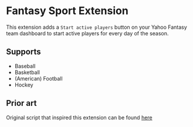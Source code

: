 # Fantasy Sport Extension
This extension adds a `Start active players` button on your Yahoo Fantasy team dashboard to start active players for every day of the season.

## Supports
- Baseball
- Basketball
- (American) Football
- Hockey

## Prior art
Original script that inspired this extension can be found [here](https://github.com/devinmcinnis/yahoo-fantasy-start-active-players)